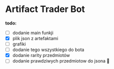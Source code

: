 # Artifact Trader Bot
**todo:**
- [ ] dodanie main funkji
- [x] plik json z artefaktami
- [ ] grafiki
- [ ] dodanie tego wszystkiego do bota
- [x] dodanie rarity przedmiotów
- [ ] dodanie prawdziwych przedmiotow do jsona :cowboy_hat_face:
